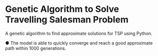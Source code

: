 # Genetic Algorithm to Solve Travelling Salesman Problem

A genetic algorithm to find approximate solutions for TSP using Python.

●	The model is able to quickly converge and reach a good approximate path within 1000 generations.
